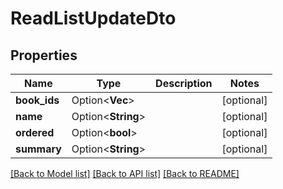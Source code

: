 # ReadListUpdateDto

## Properties

Name | Type | Description | Notes
------------ | ------------- | ------------- | -------------
**book_ids** | Option<**Vec<String>**> |  | [optional]
**name** | Option<**String**> |  | [optional]
**ordered** | Option<**bool**> |  | [optional]
**summary** | Option<**String**> |  | [optional]

[[Back to Model list]](../README.md#documentation-for-models) [[Back to API list]](../README.md#documentation-for-api-endpoints) [[Back to README]](../README.md)


